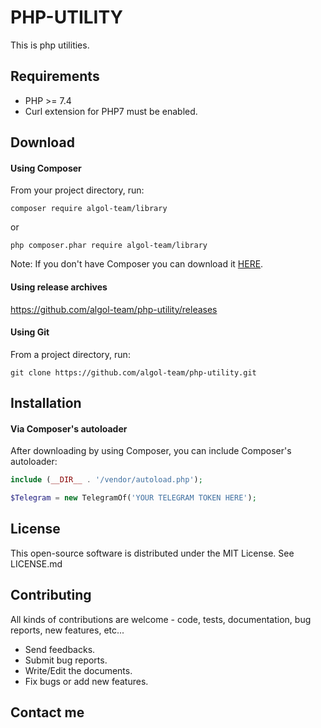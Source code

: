 # PHP-UTILITY

This is php utilities.

Requirements
---------

* PHP >= 7.4
* Curl extension for PHP7 must be enabled.

Download
---------

#### Using Composer

From your project directory, run:
```
composer require algol-team/library
```
or
```
php composer.phar require algol-team/library
```
Note: If you don't have Composer you can download it [HERE](https://getcomposer.org/download/).

#### Using release archives

https://github.com/algol-team/php-utility/releases

#### Using Git

From a project directory, run:
```
git clone https://github.com/algol-team/php-utility.git
```

Installation
---------

#### Via Composer's autoloader

After downloading by using Composer, you can include Composer's autoloader:
```php
include (__DIR__ . '/vendor/autoload.php');

$Telegram = new TelegramOf('YOUR TELEGRAM TOKEN HERE');
```
License
------------

This open-source software is distributed under the MIT License. See LICENSE.md

Contributing
------------

All kinds of contributions are welcome - code, tests, documentation, bug reports, new features, etc...

* Send feedbacks.
* Submit bug reports.
* Write/Edit the documents.
* Fix bugs or add new features.

Contact me
------------

